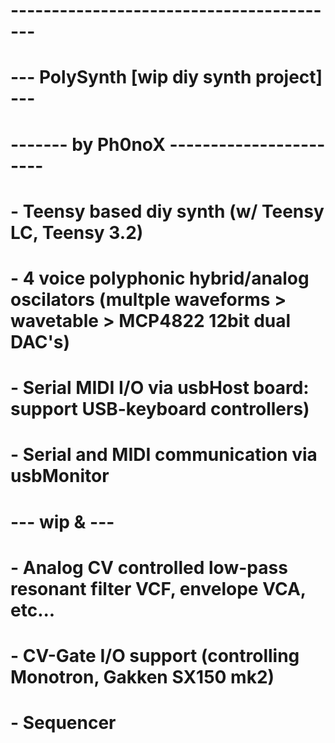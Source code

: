 # -----------------------------------------
# --- PolySynth [wip diy synth project] ---
# ------- by Ph0noX -----------------------
#
#  - Teensy based diy synth (w/ Teensy LC, Teensy 3.2)
#  - 4 voice polyphonic hybrid/analog oscilators (multple waveforms > wavetable > MCP4822 12bit dual DAC's)
#  - Serial MIDI I/O via usbHost board: support USB-keyboard controllers)
#  - Serial and MIDI communication via usbMonitor
# 
#  --- wip &  ---
#    - Analog CV controlled low-pass resonant filter VCF, envelope VCA, etc...
#    - CV-Gate I/O support  (controlling Monotron, Gakken SX150 mk2)
#    - Sequencer 
